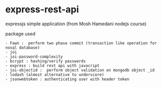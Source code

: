 # express-rest-api
expressjs simple application (from Mosh Hamedani nodejs course)


package used
    
    - Fawn :  perform two phase commit (transaction like operation for nosql database)
    - joi
    - joi-password-complexity
    - bcrypt : hashing/verify passwords
    - express : build rest api with javacript
    - joi-objectid :  perform object validation on mongodb object _id
    - lodash (almost alternative to underscore)
    - jsonwebtoken : authenticating user with header token
